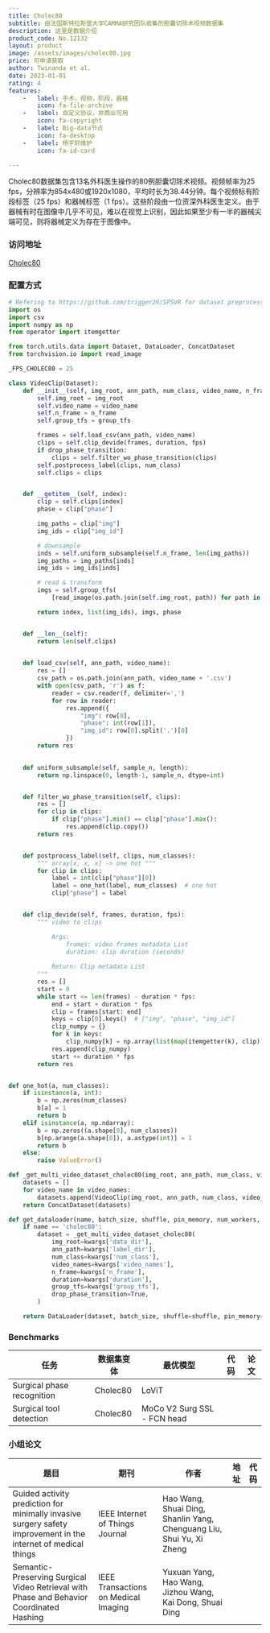 ```yaml
---
title: Cholec80
subtitle: 由法国斯特拉斯堡大学CAMMA研究团队收集的胆囊切除术视频数据集
description: 这里是数据介绍
product_code: No.12132
layout: product
image: /assets/images/cholec80.jpg
price: 可申请获取
author: Twinanda et al.
date: 2023-01-01
rating: 4
features:
    -   label: 手术，视频，阶段，器械
        icon: fa-file-archive
    -   label: 自定义协议，非商业可用
        icon: fa-copyright
    -   label: Big-data节点
        icon: fa-desktop
    -   label: 杨宇轩维护
        icon: fa-id-card

---
```


Cholec80数据集包含13名外科医生操作的80例胆囊切除术视频。视频帧率为25 fps，分辨率为854x480或1920x1080，平均时长为38.44分钟。每个视频标有阶段标签（25 fps）和器械标签（1 fps）。这些阶段由一位资深外科医生定义。由于器械有时在图像中几乎不可见，难以在视觉上识别，因此如果至少有一半的器械尖端可见，则将器械定义为存在于图像中。

### 访问地址

[Cholec80](http://camma.u-strasbg.fr/datasets)

### 配置方式

```python
# Refering to https://github.com/trigger26/SPSVR for dataset preprocessing
import os
import csv
import numpy as np
from operator import itemgetter

from torch.utils.data import Dataset, DataLoader, ConcatDataset
from torchvision.io import read_image

_FPS_CHOLEC80 = 25

class VideoClip(Dataset):
    def __init__(self, img_root, ann_path, num_class, video_name, n_frame, duration, fps, group_tfs=None, drop_phase_transition=False):
        self.img_root = img_root
        self.video_name = video_name
        self.n_frame = n_frame
        self.group_tfs = group_tfs

        frames = self.load_csv(ann_path, video_name)
        clips = self.clip_devide(frames, duration, fps)
        if drop_phase_transition:
            clips = self.filter_wo_phase_transition(clips)
        self.postprocess_label(clips, num_class)
        self.clips = clips


    def __getitem__(self, index):
        clip = self.clips[index]
        phase = clip["phase"]

        img_paths = clip["img"]        
        img_ids = clip["img_id"]

        # downsample
        inds = self.uniform_subsample(self.n_frame, len(img_paths))
        img_paths = img_paths[inds]
        img_ids = img_ids[inds]

        # read & transform
        imgs = self.group_tfs(
            [read_image(os.path.join(self.img_root, path)) for path in img_paths])

        return index, list(img_ids), imgs, phase


    def __len__(self):
        return len(self.clips)
    

    def load_csv(self, ann_path, video_name):
        res = []
        csv_path = os.path.join(ann_path, video_name + '.csv')
        with open(csv_path, 'r') as f:
            reader = csv.reader(f, delimiter=',')
            for row in reader:
                res.append({
                    "img": row[0],
                    "phase": int(row[1]),
                    "img_id": row[0].split('.')[0]
                })
        return res
    

    def uniform_subsample(self, sample_n, length):
        return np.linspace(0, length-1, sample_n, dtype=int)


    def filter_wo_phase_transition(self, clips):
        res = []
        for clip in clips:
            if clip["phase"].min() == clip["phase"].max():
                res.append(clip.copy())
        return res


    def postprocess_label(self, clips, num_classes):
        """ array[x, x, x] -> one hot """
        for clip in clips:
            label = int(clip["phase"][0])
            label = one_hot(label, num_classes)  # one hot
            clip["phase"] = label


    def clip_devide(self, frames, duration, fps):
        """ video to clips

            Args:
                frames: video frames metadata List
                duration: clip duration (seconds)
            
            Return: Clip metadata List
        """
        res = []
        start = 0
        while start <= len(frames) - duration * fps:
            end = start + duration * fps
            clip = frames[start: end]
            keys = clip[0].keys()  # ["img", "phase", "img_id"]
            clip_numpy = {}
            for k in keys:
                clip_numpy[k] = np.array(list(map(itemgetter(k), clip)))
            res.append(clip_numpy)
            start += duration * fps
        return res


def one_hot(a, num_classes):
    if isinstance(a, int):
        b = np.zeros(num_classes)
        b[a] = 1
        return b
    elif isinstance(a, np.ndarray):
        b = np.zeros((a.shape[0], num_classes))
        b[np.arange(a.shape[0]), a.astype(int)] = 1
        return b
    else:
        raise ValueError()

def _get_multi_video_dataset_cholec80(img_root, ann_path, num_class, video_names, n_frame, duration, group_tfs, drop_phase_transition):
    datasets = []
    for video_name in video_names:
        datasets.append(VideoClip(img_root, ann_path, num_class, video_name, n_frame, duration, _FPS_CHOLEC80, group_tfs, drop_phase_transition))
    return ConcatDataset(datasets)

def get_dataloader(name, batch_size, shuffle, pin_memory, num_workers, **kwargs):
    if name == 'cholec80':
        dataset = _get_multi_video_dataset_cholec80(
            img_root=kwargs['data_dir'],
            ann_path=kwargs['label_dir'],
            num_class=kwargs['num_class'],
            video_names=kwargs['video_names'],
            n_frame=kwargs['n_frame'],
            duration=kwargs['duration'],
            group_tfs=kwargs['group_tfs'],
            drop_phase_transition=True,
        )

    return DataLoader(dataset, batch_size, shuffle=shuffle, pin_memory=pin_memory, num_workers=num_workers)
```

### Benchmarks

| 任务                         | 数据集变体         | 最优模型        | 代码                                                     | 论文                                                                |
|----------------------------|---------------|-------------|--------------------------------------------------------|-------------------------------------------------------------------|
| Surgical phase recognition       | Cholec80      | LoViT     | [<i class="fa-brands fa-github"/>](https://github.com/MRUIL/LoViT) | [<i class="fa-solid fa-file"/>](https://arxiv.org/abs/2305.08989v3) |
| Surgical tool detection | Cholec80      | MoCo V2 Surg SSL - FCN head | [<i class="fa-brands fa-github"/>](https://github.com/camma-public/selfsupsurg) | [<i class="fa-solid fa-file"/>](https://arxiv.org/abs/2207.00449v3) |


### 小组论文

| 题目   | 期刊     | 作者  | 地址 | 代码                                                     |
|------|--------|-----|----|--------------------------------------------------------|
| Guided activity prediction for minimally invasive surgery safety improvement in the internet of medical things | IEEE Internet of Things Journal | Hao Wang, Shuai Ding, Shanlin Yang, Chenguang Liu, Shui Yu, Xi Zheng |  [<i class="fa-solid fa-file"/>](https://ieeexplore.ieee.org/abstract/document/9524809)  | [<i class="fa-brands fa-github"/>](https://github.com/waynehfut/guidenet) |
| Semantic-Preserving Surgical Video Retrieval with Phase and Behavior Coordinated Hashing | IEEE Transactions on Medical Imaging | Yuxuan Yang, Hao Wang, Jizhou Wang, Kai Dong, Shuai Ding |  [<i class="fa-solid fa-file"/>](https://ieeexplore.ieee.org/abstract/document/10269330/)  | [<i class="fa-brands fa-github"/>](https://github.com/trigger26/SPSVR) |
